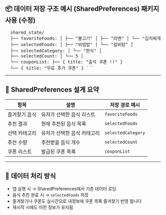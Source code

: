 ## 📦 데이터 저장 구조 예시 (SharedPreferences) 패키지 사용 (수정)

<pre>  shared_state/ 
  ├── favoriteFoods: │ ├── "불고기" │ ├── "라멘" │ └── "김치찌개" │
  ├── selectedFoods: │ ├── "비빔밥" │ └── "갈비탕" │ 
  ├── selectedCategory: │ └── "한식" │ 
  ├── selectedCount: │ └── 5 │
  └── couponList: ├── { title: "출석 쿠폰 !!" } 
  └── { title: "무료 추가 쿠폰" } ``` 
</pre>

---

## 💾 SharedPreferences 설계 요약

| 항목 | 설명 | 저장 경로 예시 |
|------|------|----------------|
| 즐겨찾기 음식 | 유저가 선택한 음식 리스트 | `favoriteFoods` |
| 추천 결과 | 현재 추천된 음식 목록 | `selectedFoods` |
| 선택 카테고리 | 유저가 선택한 음식 카테고리 | `selectedCategory` |
| 추천 수량 | 추천받을 음식 개수 | `selectedCount` |
| 쿠폰 리스트 | 발급된 쿠폰 목록 | `couponList` |

---

## 🧠 데이터 처리 방식

- 앱 실행 시 → SharedPreferences에서 기존 데이터 로딩 
- 음식 추천 완료 시 → `selectedFoods` 저장  
- 즐겨찾기나 쿠폰도 실시간으로 내정보에 쿠폰 목록 즐겨찾기 반영 됩니다 
- 재시작 시에도 이전 정보가 유지됨
